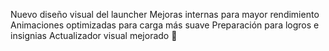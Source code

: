 Nuevo diseño visual del launcher
Mejoras internas para mayor rendimiento
Animaciones optimizadas para carga más suave
Preparación para logros e insignias
Actualizador visual mejorado 🤖
